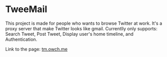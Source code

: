 # TweeMail

This project is made for people who wants to browse Twitter at work. It's a proxy server that make Twitter looks like gmail.
Currentlly only supports: Search Tweet, Post Tweet, Display user's home timeline, and Authentication.

Link to the page: [tm.owch.me](http://tm.owch.me "TweeMail")
